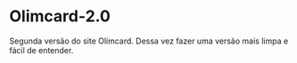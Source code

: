 # Olimcard-2.0
 Segunda versão do site Olímcard. Dessa vez fazer uma versão mais limpa e fácil de entender.
